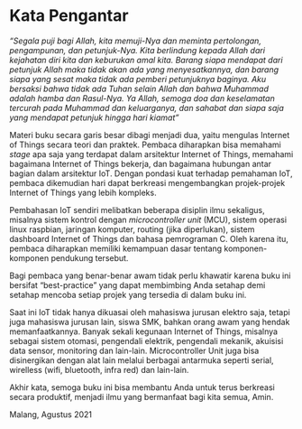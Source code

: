# Kata Pengantar

_“Segala puji bagi Allah, kita memuji-Nya dan meminta pertolongan, pengampunan, dan petunjuk-Nya. Kita berlindung kepada Allah dari kejahatan diri kita dan keburukan amal kita. Barang siapa mendapat dari petunjuk Allah maka tidak akan ada yang menyesatkannya, dan barang siapa yang sesat maka tidak ada pemberi petunjuknya baginya. Aku bersaksi bahwa tidak ada Tuhan selain Allah dan bahwa Muhammad adalah hamba dan Rasul-Nya. Ya Allah, semoga doa dan keselamatan tercurah pada Muhammad dan keluarganya, dan sahabat dan siapa saja yang mendapat petunjuk hingga hari kiamat”_

Materi buku secara garis besar dibagi menjadi dua, yaitu mengulas Internet of Things secara teori dan praktek. Pembaca diharapkan bisa memahami _stage_ apa saja yang terdapat dalam arsitektur Internet of Things, memahami bagaimana Internet of Things bekerja, dan bagaimana hubungan antar bagian dalam arsitektur IoT. Dengan pondasi kuat terhadap pemahaman IoT, pembaca dikemudian hari dapat berkreasi mengembangkan projek-projek Internet of Things yang lebih kompleks.

Pembahasan IoT sendiri melibatkan beberapa disiplin ilmu sekaligus, misalnya sistem kontrol dengan _microcontroller unit_ \(MCU\), sistem operasi linux raspbian, jaringan komputer, routing \(jika diperlukan\), sistem dashboard Internet of Things dan bahasa pemrograman C. Oleh karena itu, pembaca diharapkan memiliki kemampuan dasar tentang komponen-komponen pendukung tersebut.

Bagi pembaca yang benar-benar awam tidak perlu khawatir karena buku ini bersifat “best-practice” yang dapat membimbing Anda setahap demi setahap mencoba setiap projek yang tersedia di dalam buku ini.

Saat ini IoT tidak hanya dikuasai oleh mahasiswa jurusan elektro saja, tetapi juga mahasiswa jurusan lain, siswa SMK, bahkan orang awam yang hendak memanfaatkannya. Banyak sekali kegunaan Internet of Things, misalnya sebagai sistem otomasi, pengendali elektrik, pengendali mekanik, akuisisi data sensor, monitoring dan lain-lain. Microcontroller Unit juga bisa disinergikan dengan alat lain melalui berbagai antarmuka seperti serial, wirelless \(wifi, bluetooth, infra red\) dan lain-lain.

Akhir kata, semoga buku ini bisa membantu Anda untuk terus berkreasi secara produktif, menjadi ilmu yang bermanfaat bagi kita semua, Amin.

Malang, Agustus 2021

